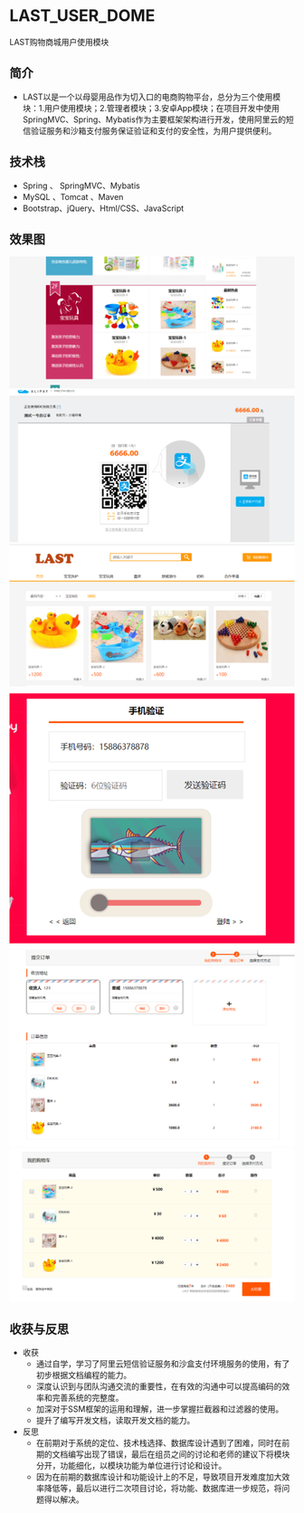 # LAST_USER_DOME
LAST购物商城用户使用模块
## 简介
* LAST以是一个以母婴用品作为切入口的电商购物平台，总分为三个使用模块：1.用户使用模块；2.管理者模块；3.安卓App模块；在项目开发中使用SpringMVC、Spring、Mybatis作为主要框架架构进行开发，使用阿里云的短信验证服务和沙箱支付服务保证验证和支付的安全性，为用户提供便利。
## 技术栈
* Spring 、 SpringMVC、Mybatis
* MySQL 、Tomcat 、Maven
* Bootstrap、jQuery、Html/CSS、JavaScript
## 效果图
![主页商品](https://github.com/Westins/LAST_USER_DOME/raw/master/主页商品.png) 
![扫码支付](https://github.com/Westins/LAST_USER_DOME/raw/master/扫码支付.png) 
![商品搜索](https://github.com/Westins/LAST_USER_DOME/raw/master/商品搜索.png) 
![手机验证](https://github.com/Westins/LAST_USER_DOME/raw/master/手机验证.png) 
![订单](https://github.com/Westins/LAST_USER_DOME/raw/master/订单.png) 
![购物车](https://github.com/Westins/LAST_USER_DOME/raw/master/购物车.png) 
## 收获与反思
* 收获
     * 通过自学，学习了阿里云短信验证服务和沙盒支付环境服务的使用，有了初步根据文档编程的能力。
     * 深度认识到与团队沟通交流的重要性，在有效的沟通中可以提高编码的效率和完善系统的完整度。
     * 加深对于SSM框架的运用和理解，进一步掌握拦截器和过滤器的使用。
     * 提升了编写开发文档，读取开发文档的能力。
* 反思
     * 在前期对于系统的定位、技术栈选择、数据库设计遇到了困难，同时在前期的文档编写出现了错误，最后在组员之间的讨论和老师的建议下将模块分开，功能细化，以模块功能为单位进行讨论和设计。
     * 因为在前期的数据库设计和功能设计上的不足，导致项目开发难度加大效率降低等，最后以进行二次项目讨论，将功能、数据库进一步规范，将问题得以解决。
